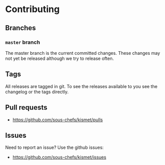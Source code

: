 # Contributing

## Branches

### `master` branch

The master branch is the current committed changes. These changes may not yet be released although we try to release often.

## Tags

All releases are tagged in git. To see the releases available to you see the changelog or the tags directly.

## Pull requests

- <https://github.com/sous-chefs/kismet/pulls>

## Issues

Need to report an issue? Use the github issues:

- <https://github.com/sous-chefs/kismet/issues>
